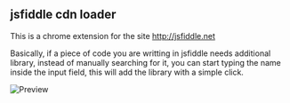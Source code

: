 ## jsfiddle cdn loader 


This is a chrome extension for the site http://jsfiddle.net

Basically, if a piece of code you are writting in jsfiddle needs additional library, 
instead of manually searching for it, you can start typing the name inside the input field, this will add the library with a simple click.

![Preview](http://i.imgur.com/8DgFzo3.png)



